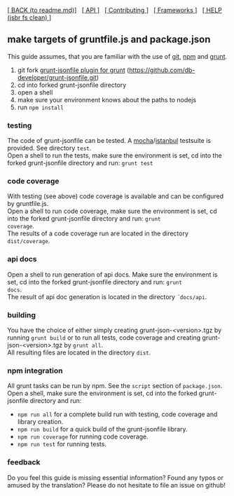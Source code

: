 [[ BACK (to readme.md)]](../README.md) &nbsp; [[ API ]](api.index.md) &nbsp;
[[ Contributing ]](contributing.md) &nbsp; [[ Frameworks ]](frameworks.md)
&nbsp; [[ HELP (jsbr fs clean) ]](fs.clean.md)

## make targets of gruntfile.js and package.json ##

This guide assumes, that you are familiar with the use of [git](https://git-scm.com/ "Homepage of GIT"), [npm](https://npmjs.com "Homepage of npm") and [grunt](https://gruntjs.com "Homepage of grunt").  

1. git fork [grunt-jsonfile plugin for grunt](https://github.com/db-developer/grunt-jsonfile) (https://github.com/db-developer/grunt-jsonfile.git)
2. cd into forked grunt-jsonfile directory
3. open a shell
4. make sure your environment knows about the paths to nodejs
5. run <code>npm install</code>

### testing ###

The code of grunt-jsonfile can be tested. A [mocha](https://mochajs.org/ "Homepage of mocha")/[istanbul](https://istanbul.js.org/ "Homepage of istanbul") testsuite is provided. See directory <code>test</code>.  
Open a shell to run the tests, make sure the environment is set, cd into the forked grunt-jsonfile directory and run: <code>grunt test</code>

### code coverage ###

With testing (see above) code coverage is available and can be configured by gruntfile.js.  
Open a shell to run code coverage, make sure the environment is set, cd into the forked grunt-jsonfile directory and run: <code>grunt coverage</code>.  
The results of a code coverage run are located in the directory <code>dist/coverage</code>.

### api docs ###

Open a shell to run generation of api docs. Make sure the environment is set, cd into the forked grunt-jsonfile directory and run: <code>grunt docs</code>.  
The result of api doc generation is located in the directory <code>´docs/api</code>.

### building ###

You have the choice of either simply creating grunt-json-&lt;version&gt;.tgz by running <code>grunt build</code> or to run all tests, code coverage and creating grunt-json-&lt;version&gt;.tgz by <code>grunt all</code>.  
All resulting files are located in the directory <code>dist</code>.

### npm integration ###

All grunt tasks can be run by npm. See the <code>script</code> section of <code>package.json</code>. Open a shell, make sure the environment is set, cd into the forked grunt-jsonfile directory and run:

* <code>npm run all</code> for a complete build run with testing, code coverage and library creation.
* <code>npm run build</code> for a quick build of the grunt-jsonfile library.
* <code>npm run coverage</code> for running code coverage.
* <code>npm run test</code> for running tests.

### feedback ###
Do you feel this guide is missing essential information? Found any typos or amused by the translation? Please do not hesitate to file an issue on github!
